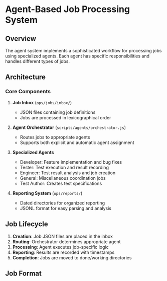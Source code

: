 # Agent-Based Job Processing System

## Overview

The agent system implements a sophisticated workflow for processing jobs using specialized agents. Each agent has specific responsibilities and handles different types of jobs.

## Architecture

### Core Components

1. **Job Inbox** (`ops/jobs/inbox/`)
   - JSON files containing job definitions
   - Jobs are processed in lexicographical order

2. **Agent Orchestrator** (`scripts/agents/orchestrator.js`)
   - Routes jobs to appropriate agents
   - Supports both explicit and automatic agent assignment

3. **Specialized Agents**
   - Developer: Feature implementation and bug fixes
   - Tester: Test execution and result recording
   - Engineer: Test result analysis and job creation
   - General: Miscellaneous coordination jobs
   - Test Author: Creates test specifications

4. **Reporting System** (`ops/reports/`)
   - Dated directories for organized reporting
   - JSONL format for easy parsing and analysis

## Job Lifecycle

1. **Creation**: Job JSON files are placed in the inbox
2. **Routing**: Orchestrator determines appropriate agent
3. **Processing**: Agent executes job-specific logic
4. **Reporting**: Results are recorded with timestamps
5. **Completion**: Jobs are moved to done/working directories

## Job Format

